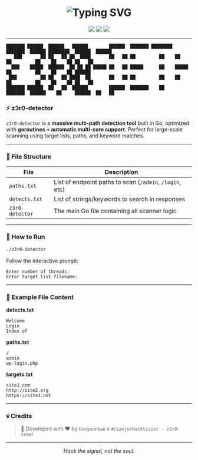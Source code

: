 
<h1 align="center">
  <img src="https://readme-typing-svg.demolab.com?font=Fira+Code&size=25&pause=1000&color=00FF00&center=true&vCenter=true&width=435&lines=z3r0-detector+by+binyourbae" alt="Typing SVG" />
</h1>

<p align="center">
  <img src="https://img.shields.io/badge/Coded%20By-binyourbae-blue?style=flat-square&logo=github" />
  <img src="https://img.shields.io/badge/Team-%23CianjurHacktivist%20x%20z3r0--team!-green?style=flat-square" />
  <img src="https://img.shields.io/badge/Language-Go-00ADD8?style=flat-square&logo=go" />
</p>

---

```
███████ ██████  ██████   ██████        ██████  ███████ ████████ ███████  ██████ ████████  ██████  ██████  
   ███       ██ ██   ██ ██  ████       ██   ██ ██         ██    ██      ██         ██    ██    ██ ██   ██ 
  ███    █████  ██████  ██ ██ ██ █████ ██   ██ █████      ██    █████   ██         ██    ██    ██ ██████  
 ███         ██ ██   ██ ████  ██       ██   ██ ██         ██    ██      ██         ██    ██    ██ ██   ██ 
███████ ██████  ██   ██  ██████        ██████  ███████    ██    ███████  ██████    ██     ██████  ██   ██                                                                                                         
```

### ⚡ z3r0-detector
`z3r0-detector` is a **massive multi-path detection tool** built in Go, optimized with **goroutines + automatic multi-core support**. Perfect for large-scale scanning using target lists, paths, and keyword matches.

---

### 🧪 File Structure

| File         | Description                                       |
|--------------|---------------------------------------------------|
| `paths.txt`  | List of endpoint paths to scan (`/admin`, `/login`, etc) |
| `detects.txt`| List of strings/keywords to search in responses   |
| `z3r0-detector`    | The main Go file containing all scanner logic     |

---

### 🚀 How to Run

```bash
./z3r0-detector
```

Follow the interactive prompt:
```
Enter number of threads:
Enter target list filename:
```

---

### 📁 Example File Content

**detects.txt**
```
Welcome
Login
Index of
```

**paths.txt**
```
/
admin
wp-login.php
```

**targets.txt**
```
site1.com
http://site2.org
https://site3.net
```

---

### 💀 Credits

> 🚩 Developed with ❤️ by `binyourbae` x `#CianjurHacktivist - z3r0-team!`

---

<p align="center"><i>Hack the signal, not the soul.</i></p>
